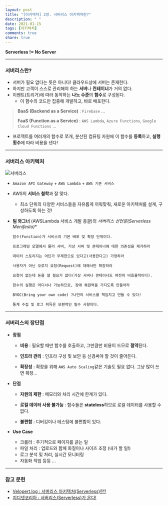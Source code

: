 ```yaml
---
layout: post
title: "[아키텍처] 2장. 서버리스 아키텍처란?"
description: " "
date: 2021-01-15
tags: [아키텍처]
comments: true
share: true
---
```



**Serverless != No Server**

***

### 서버리스란?

- 서버가 필요 없다는 뜻은 아니다! 클라우드상에 서버는 존재한다.
- 하지만 고객이 스스로 관리해야 하는 **서버**나 **컨테이너**가 거의 없다.
- 이벤트(트리거)에 따라 동작하는 **나노 수준**의 **함수**로 구성된다.
  - 이 함수의 코드만 집중해 개발하고, 바로 배포한다.

> **BaaS (Backend as a Service)** : ```Firebase``` ...
>
> **FaaS (Function as a Service)** : ```AWS Lambda```, ```Azure Functions```, ```Google Cloud Functions``` ... 

- 프로젝트를 여러개의 함수로 쪼개, 분산된 컴퓨팅 자원에 이 함수를 **등록**하고, **실행 횟수**에 따라 비용을 낸다!

  

___

### 서버리스 아키텍처

![서버리스](http://image.zdnet.co.kr/2016/06/14/delight_PNbitka9ZQCh.jpg)

- ```Amazon API Gateway``` + ```AWS Lambda``` + ```AWS 기존 서비스```

- AWS의 **서비스 철학**과 잘 맞다.

  - 최소 단위의 다양한 서비스들을 자유롭게 끼워맞춰, 새로운 아키텍처를 설계, 구성하도록 하는 것!

    

- **팀 와그너** (AWSLambda 서비스 개발 총괄)의 **서버리스 선언문*(Serverless Menifesto)**

  ```
  함수(Function)가 서비스의 기본 배포 및 확장 단위이다.
  
  프로그래밍 모델에서 물리 서버, 가상 서버 및 콘테이너에 대한 의존성을 제거하라
  
  데이터 스토리지는 어딘가 무제한으로 있다고(사용한다고) 가정하라
  
  사용자가 아닌 오로지 요청(Request)에 대해서만 확장하라
  
  요청이 없는데 돈을 낼 필요가 없다(가상 서버나 콘테이너도 여전히 비효율적이다).
  
  함수의 실행은 어디서나 가능하므로, 장애 복원력을 가지도록 만들어라
  
  BYOC(Bring your own code) ?나만의 서비스를 책임지고 만들 수 있다!
  
  통계 수집 및 로그 취득은 보편적인 필수 사항이다.
  ```

  

___

### 서버리스의 장단점

- **장점**

  - **비용** : 필요할 때만 함수를 호출하고, 그만큼만 비용이 드므로 **절약**된다.

  - **인프라 관리** : 인프라 구성 및 보안 등 신경써야 할 것이 줄어든다.

  - **확장성** : 확장을 위해 ```AWS Auto Scaling```같은 기술도 필요 없다. 그냥 많이 쓰면 확장...

    

- **단점**

  - **자원의 제한** : 메모리와 처리 시간에 한계가 있다.

  - **로컬 데이터 사용 불가능** : 함수들은 **stateless**하므로 로컬 데이터를 사용할 수 없다.

  - **불편함** : 디버깅이나 테스팅에 불편함이 있다.

    

- **Use Case**

  - 크롤러 : 주기적으로 페이지를 긁는 일
  - 파일 처리 : 업로드와 함께 화질이나 사이즈 조정 (내가 할 일!)
  - 로그 분석 및 처리, 실시간 모니터링
  - 자동화 작업 등등 ...



***

### 참고 문헌

- [Velopert.log : 서버리스 아키텍처(Serverless)란?](https://velopert.com/3543)
- [지디넷코리아 : 서버리스(Serverless)가 온다!](http://www.zdnet.co.kr/column/column_view.asp?artice_id=20160614172904&type=det&re=zdk)
